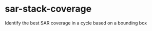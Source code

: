sar-stack-coverage
==================

Identify the best SAR coverage in a cycle based on a bounding box
